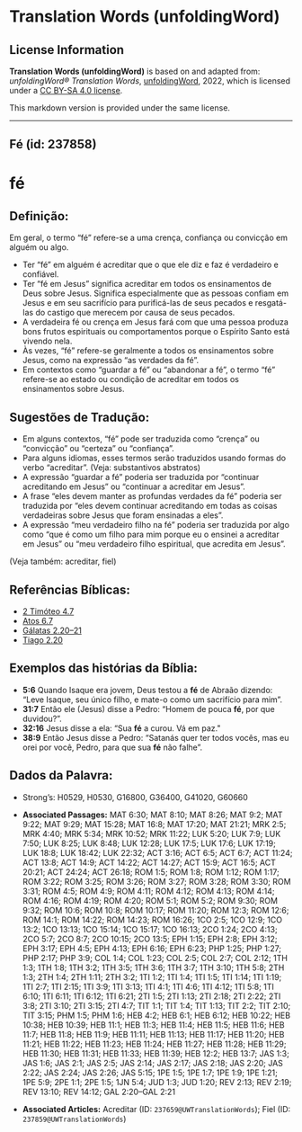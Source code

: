 # Translation Words (unfoldingWord)

## License Information

**Translation Words (unfoldingWord)** is based on and adapted from: _unfoldingWord® Translation Words_, [unfoldingWord](https://unfoldingword.org/utw), 2022, which is licensed under a [CC BY-SA 4.0 license](https://creativecommons.org/licenses/by-sa/4.0/legalcode.en).

This markdown version is provided under the same license.



--------------------------------

## Fé (id: 237858)

fé
==

Definição:
----------

Em geral, o termo “fé” refere\-se a uma crença, confiança ou convicção em alguém ou algo.

* Ter “fé” em alguém é acreditar que o que ele diz e faz é verdadeiro e confiável.
* Ter “fé em Jesus” significa acreditar em todos os ensinamentos de Deus sobre Jesus. Significa especialmente que as pessoas confiam em Jesus e em seu sacrifício para purificá\-las de seus pecados e resgatá\-las do castigo que merecem por causa de seus pecados.
* A verdadeira fé ou crença em Jesus fará com que uma pessoa produza bons frutos espirituais ou comportamentos porque o Espírito Santo está vivendo nela.
* Às vezes, “fé” refere\-se geralmente a todos os ensinamentos sobre Jesus, como na expressão “as verdades da fé”.
* Em contextos como “guardar a fé” ou “abandonar a fé”, o termo “fé” refere\-se ao estado ou condição de acreditar em todos os ensinamentos sobre Jesus.

Sugestões de Tradução:
----------------------

* Em alguns contextos, “fé” pode ser traduzida como “crença” ou “convicção” ou “certeza” ou “confiança”.
* Para alguns idiomas, esses termos serão traduzidos usando formas do verbo “acreditar”. (Veja: substantivos abstratos)
* A expressão “guardar a fé” poderia ser traduzida por “continuar acreditando em Jesus” ou “continuar a acreditar em Jesus”.
* A frase “eles devem manter as profundas verdades da fé” poderia ser traduzida por “eles devem continuar acreditando em todas as coisas verdadeiras sobre Jesus que foram ensinadas a eles”.
* A expressão “meu verdadeiro filho na fé” poderia ser traduzida por algo como “que é como um filho para mim porque eu o ensinei a acreditar em Jesus” ou “meu verdadeiro filho espiritual, que acredita em Jesus”.

(Veja também: acreditar, fiel)

Referências Bíblicas:
---------------------

* [2 Timóteo 4\.7](https://ref.ly/2Tim4:7)
* [Atos 6\.7](https://ref.ly/Acts6:7)
* [Gálatas 2\.20–21](https://ref.ly/Gal2:20-Gal2:21)
* [Tiago 2\.20](https://ref.ly/Jas2:20)

Exemplos das histórias da Bíblia:
---------------------------------

* **5:6** Quando Isaque era jovem, Deus testou a **fé** de Abraão dizendo: “Leve Isaque, seu único filho, e mate\-o como um sacrifício para mim”.
* **31:7** Então ele (Jesus) disse a Pedro: “Homem de pouca **fé**, por que duvidou?”.
* **32:16** Jesus disse a ela: “Sua **fé** a curou. Vá em paz."
* **38:9** Então Jesus disse a Pedro: “Satanás quer ter todos vocês, mas eu orei por você, Pedro, para que sua **fé** não falhe”.

Dados da Palavra:
-----------------

* Strong’s: H0529, H0530, G16800, G36400, G41020, G60660

* **Associated Passages:** MAT 6:30; MAT 8:10; MAT 8:26; MAT 9:2; MAT 9:22; MAT 9:29; MAT 15:28; MAT 16:8; MAT 17:20; MAT 21:21; MRK 2:5; MRK 4:40; MRK 5:34; MRK 10:52; MRK 11:22; LUK 5:20; LUK 7:9; LUK 7:50; LUK 8:25; LUK 8:48; LUK 12:28; LUK 17:5; LUK 17:6; LUK 17:19; LUK 18:8; LUK 18:42; LUK 22:32; ACT 3:16; ACT 6:5; ACT 6:7; ACT 11:24; ACT 13:8; ACT 14:9; ACT 14:22; ACT 14:27; ACT 15:9; ACT 16:5; ACT 20:21; ACT 24:24; ACT 26:18; ROM 1:5; ROM 1:8; ROM 1:12; ROM 1:17; ROM 3:22; ROM 3:25; ROM 3:26; ROM 3:27; ROM 3:28; ROM 3:30; ROM 3:31; ROM 4:5; ROM 4:9; ROM 4:11; ROM 4:12; ROM 4:13; ROM 4:14; ROM 4:16; ROM 4:19; ROM 4:20; ROM 5:1; ROM 5:2; ROM 9:30; ROM 9:32; ROM 10:6; ROM 10:8; ROM 10:17; ROM 11:20; ROM 12:3; ROM 12:6; ROM 14:1; ROM 14:22; ROM 14:23; ROM 16:26; 1CO 2:5; 1CO 12:9; 1CO 13:2; 1CO 13:13; 1CO 15:14; 1CO 15:17; 1CO 16:13; 2CO 1:24; 2CO 4:13; 2CO 5:7; 2CO 8:7; 2CO 10:15; 2CO 13:5; EPH 1:15; EPH 2:8; EPH 3:12; EPH 3:17; EPH 4:5; EPH 4:13; EPH 6:16; EPH 6:23; PHP 1:25; PHP 1:27; PHP 2:17; PHP 3:9; COL 1:4; COL 1:23; COL 2:5; COL 2:7; COL 2:12; 1TH 1:3; 1TH 1:8; 1TH 3:2; 1TH 3:5; 1TH 3:6; 1TH 3:7; 1TH 3:10; 1TH 5:8; 2TH 1:3; 2TH 1:4; 2TH 1:11; 2TH 3:2; 1TI 1:2; 1TI 1:4; 1TI 1:5; 1TI 1:14; 1TI 1:19; 1TI 2:7; 1TI 2:15; 1TI 3:9; 1TI 3:13; 1TI 4:1; 1TI 4:6; 1TI 4:12; 1TI 5:8; 1TI 6:10; 1TI 6:11; 1TI 6:12; 1TI 6:21; 2TI 1:5; 2TI 1:13; 2TI 2:18; 2TI 2:22; 2TI 3:8; 2TI 3:10; 2TI 3:15; 2TI 4:7; TIT 1:1; TIT 1:4; TIT 1:13; TIT 2:2; TIT 2:10; TIT 3:15; PHM 1:5; PHM 1:6; HEB 4:2; HEB 6:1; HEB 6:12; HEB 10:22; HEB 10:38; HEB 10:39; HEB 11:1; HEB 11:3; HEB 11:4; HEB 11:5; HEB 11:6; HEB 11:7; HEB 11:8; HEB 11:9; HEB 11:11; HEB 11:13; HEB 11:17; HEB 11:20; HEB 11:21; HEB 11:22; HEB 11:23; HEB 11:24; HEB 11:27; HEB 11:28; HEB 11:29; HEB 11:30; HEB 11:31; HEB 11:33; HEB 11:39; HEB 12:2; HEB 13:7; JAS 1:3; JAS 1:6; JAS 2:1; JAS 2:5; JAS 2:14; JAS 2:17; JAS 2:18; JAS 2:20; JAS 2:22; JAS 2:24; JAS 2:26; JAS 5:15; 1PE 1:5; 1PE 1:7; 1PE 1:9; 1PE 1:21; 1PE 5:9; 2PE 1:1; 2PE 1:5; 1JN 5:4; JUD 1:3; JUD 1:20; REV 2:13; REV 2:19; REV 13:10; REV 14:12; GAL 2:20–GAL 2:21
* **Associated Articles:** Acreditar (ID: `237659@UWTranslationWords`); Fiel (ID: `237859@UWTranslationWords`)

